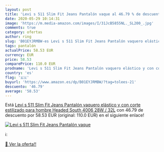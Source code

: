 ```yaml
---
layout: post
title: 'Levi s 511 Slim Fit Jeans Pantalón vaque al 46.79 % de descuento'
date: 2020-05-29 10:14:31
image: 'https://m.media-amazon.com/images/I/31JcB5855NL._SL200_.jpg'
comments: true
category: ofertas
author: ring
slug: 'B01EYJRMBW-es Levi s 511 Slim Fit Jeans Pantalón vaquero elástico y con...'
tags: pantalón
actualPrice: 58.53 EUR
currency: EUR
price: 58.53
comparePrice: 110.0 EUR
prodname: 'Levi s 511 Slim Fit Jeans Pantalón vaquero elástico y con corte estilizado para hombre  Headed South 4006  28W / 32L'
country: 'es'
flag: '🇪🇸'
buyurl: 'https://www.amazon.es/dp/B01EYJRMBW/?tag=tolees-21'
descuento: '46.79'
average: '58.53'
---
```


Está [Levi s 511 Slim Fit Jeans Pantalón vaquero elástico y con corte estilizado para hombre  Headed South 4006  28W / 32L](https://www.amazon.es/dp/B01EYJRMBW/?tag=tolees-21) con 46.79 de descuento por 58.53 EUR (original: 110.0 EUR) en el siguiente enlace!

[![Levi s 511 Slim Fit Jeans Pantalón vaque](https://m.media-amazon.com/images/I/31JcB5855NL._SL200_.jpg)](https://www.amazon.es/dp/B01EYJRMBW/?tag=tolees-21)

ℹ️:


[🛒 Ver la oferta!!](https://www.amazon.es/dp/B01EYJRMBW/?tag=tolees-21)
